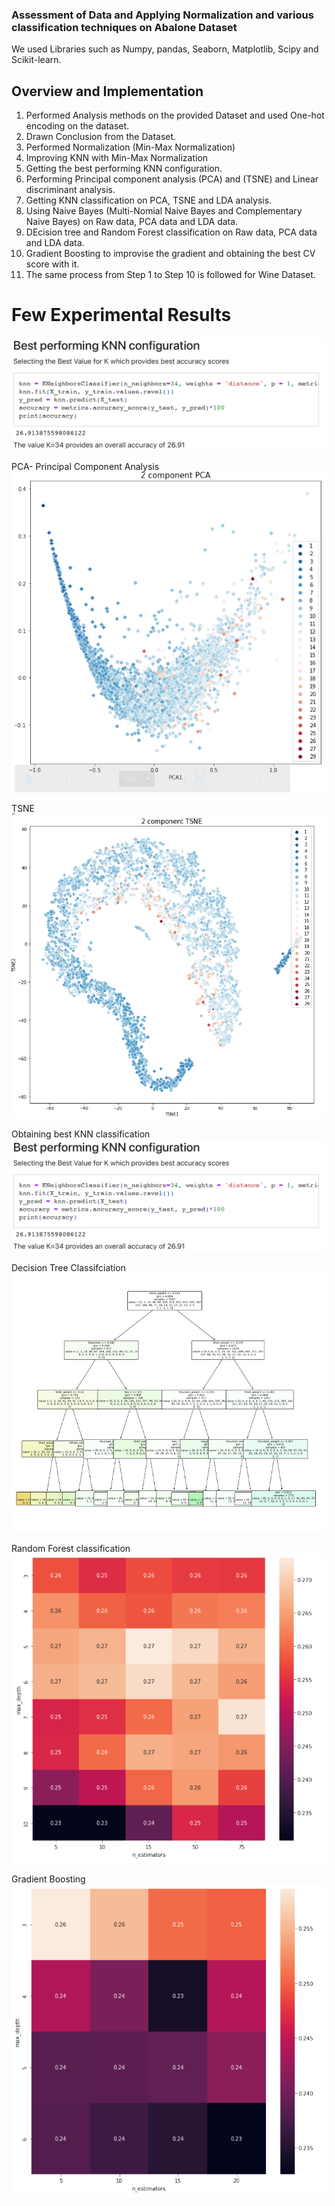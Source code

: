 ### Assessment of Data and Applying Normalization and various classification techniques on Abalone Dataset

We used Libraries such as Numpy, pandas, Seaborn, Matplotlib, Scipy and Scikit-learn.

## Overview and Implementation
1. Performed Analysis methods on the provided Dataset and used One-hot encoding on the dataset.
2. Drawn Conclusion from the Dataset.
3. Performed Normalization (Min-Max Normalization)
4. Improving KNN with Min-Max Normalization
5. Getting the best performing KNN  configuration.
6. Performing Principal component analysis (PCA) and (TSNE) and Linear discriminant analysis.
7. Getting KNN classification on PCA, TSNE and LDA analysis.
8. Using Naive Bayes (Multi-Nomial Naive Bayes and Complementary Naive Bayes) on Raw data, PCA data and LDA data.
9. DEcision tree and Random Forest classification on Raw data, PCA data and LDA data.
10. Gradient Boosting to improvise the gradient and obtaining the best CV score with it.
11. The same process from Step 1 to Step 10 is followed for Wine Dataset.


# Few Experimental Results

![best-knn](photos/best-knn.PNG)

PCA- Principal Component Analysis
![pca](photos/pca.PNG)

TSNE
![tsne](photos/tsne.PNG)

Obtaining best KNN classification
![best-knn](photos/best-knn.PNG)

Decision Tree Classifciation
![decision-tree](photos/decision-tree.PNG)

Random Forest classification
![random-forest](photos/random-forest.PNG)

Gradient Boosting 
![gradient](photos/gradient.PNG)